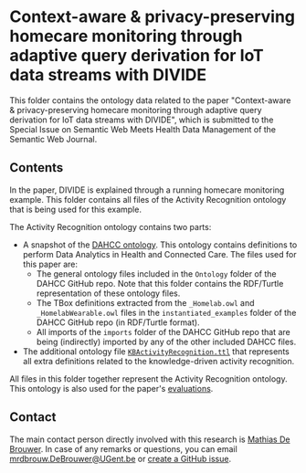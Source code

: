 # Context-aware & privacy-preserving homecare monitoring through adaptive query derivation for IoT data streams with DIVIDE

This folder contains the ontology data related to the paper "Context-aware & privacy-preserving homecare monitoring through adaptive query derivation for IoT data streams with DIVIDE", which is submitted to the Special Issue on Semantic Web Meets Health Data Management of the Semantic Web Journal.

## Contents

In the paper, DIVIDE is explained through a running homecare monitoring example. This folder contains all files of the Activity Recognition ontology that is being used for this example.

The Activity Recognition ontology contains two parts:

- A snapshot of the [DAHCC ontology](https://github.com/predict-idlab/DAHCC-Sources). This ontology contains definitions to perform Data Analytics in Health and Connected Care. The files used for this paper are:
  - The general ontology files included in the `Ontology` folder of the DAHCC GitHub repo. Note that this folder contains the RDF/Turtle representation of these ontology files.
  - The TBox definitions extracted from the `_Homelab.owl` and `_HomelabWearable.owl` files in the `instantiated_examples` folder of the DAHCC GitHub repo (in RDF/Turtle format).
  - All imports of the `imports` folder of the DAHCC GitHub repo that are being (indirectly) imported by any of the other included DAHCC files.
- The additional ontology file [`KBActivityRecognition.ttl`](KBActivityRecognition.ttl) that represents all extra definitions related to the knowledge-driven activity recognition.

All files in this folder together represent the Activity Recognition ontology. 
This ontology is also used for the paper's [evaluations](../evaluations).

## Contact
 
The main contact person directly involved with this research is [Mathias De Brouwer](https://www.linkedin.com/in/mathiasdebrouwer/). In case of any remarks or questions, you can email [mrdbrouw.DeBrouwer@UGent.be](mailto:mrdbrouw.DeBrouwer@UGent.be) or [create a GitHub issue](../../../../issues/new).
